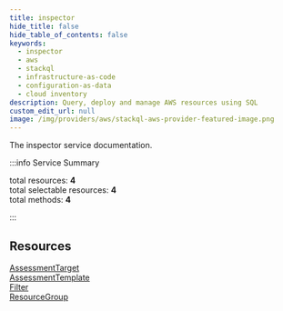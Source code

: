 ```yaml
---
title: inspector
hide_title: false
hide_table_of_contents: false
keywords:
  - inspector
  - aws
  - stackql
  - infrastructure-as-code
  - configuration-as-data
  - cloud inventory
description: Query, deploy and manage AWS resources using SQL
custom_edit_url: null
image: /img/providers/aws/stackql-aws-provider-featured-image.png
---
```


The inspector service documentation.

:::info Service Summary

<div class="row">
<div class="providerDocColumn">
<span>total resources:&nbsp;<b>4</b></span><br />
<span>total selectable resources:&nbsp;<b>4</b></span><br />
<span>total methods:&nbsp;<b>4</b></span><br />
</div>
</div>

:::

## Resources
<div class="row">
<div class="providerDocColumn">
<a href="/providers/aws/inspector/AssessmentTarget/">AssessmentTarget</a><br />
<a href="/providers/aws/inspector/AssessmentTemplate/">AssessmentTemplate</a>
</div>
<div class="providerDocColumn">
<a href="/providers/aws/inspector/Filter/">Filter</a><br />
<a href="/providers/aws/inspector/ResourceGroup/">ResourceGroup</a>
</div>
</div>